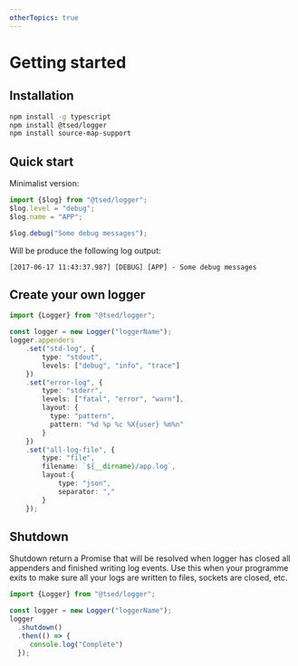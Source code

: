 ```yaml
---
otherTopics: true
---
```

# Getting started
## Installation

```bash
npm install -g typescript
npm install @tsed/logger
npm install source-map-support
```

## Quick start

Minimalist version:

```typescript
import {$log} from "@tsed/logger";
$log.level = "debug";
$log.name = "APP";

$log.debug("Some debug messages");
```
Will be produce the following log output:
```
[2017-06-17 11:43:37.987] [DEBUG] [APP] - Some debug messages
```

## Create your own logger

```typescript
import {Logger} from "@tsed/logger";

const logger = new Logger("loggerName");
logger.appenders
    .set("std-log", {
        type: "stdout",
        levels: ["debug", "info", "trace"]
    })
    .set("error-log", {
        type: "stderr",
        levels: ["fatal", "error", "warn"],
        layout: {
          type: "pattern",
          pattern: "%d %p %c %X{user} %m%n"
        }
    })
    .set("all-log-file", {
        type: "file",
        filename: `${__dirname}/app.log`,
        layout:{
            type: "json",
            separator: ","
        }
    });
```

## Shutdown

Shutdown return a Promise that will be resolved when logger has closed all appenders and finished writing log events.
Use this when your programme exits to make sure all your logs are written to files, sockets are closed, etc.

```typescript
import {Logger} from "@tsed/logger";

const logger = new Logger("loggerName");
logger
  .shutdown()
  .then(() => {
     console.log("Complete")
  });
```
